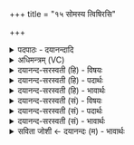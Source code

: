 +++
title = "१५ सोमस्य त्विषिरसि"

+++
<details><summary>पदपाठः - दयानन्दादि</summary>

सोम॑स्य। त्विषिः॑। अ॒सि॒। तवे॒वेति॒ तव॑ऽइव। मे॒। त्विषिः॑। भू॒या॒त्। मृ॒त्योः। पा॒हि॒। ओजः॑। अ॒सि॒। सहः॒। अ॒सि॒। अ॒मृत॑म्। अ॒सि॒। १५।
</details>

<details><summary>अधिमन्त्रम् (VC)</summary>

- परमात्मा देवता
- वरुण ऋषिः
- विराड् आर्ची पङ्क्तिः
- पञ्चमः
</details>

<details><summary>दयानन्द-सरस्वती (हि) - विषयः</summary>

राजा और प्रजापुरुषों को उचित है कि ईश्वर के समान न्यायाधीश होकर आपस में एक-दूसरे की रक्षा करें, यह विषय अगले मन्त्र में कहा है ॥
</details>

<details><summary>दयानन्द-सरस्वती (हि) - पदार्थः</summary>

पदार्थान्वयभाषाः -  हे परम आप्त विद्वन् ! जैसे आप (सोमस्य) ऐश्वर्य्य का (त्विषिः) प्रकाश करनेहारे (असि) हैं, (ओजः) पराक्रमयुक्त (असि) हैं, (सहः) बलवान् (असि) हैं (अमृतम्) जन्म-मरणादि धर्म से रहित (असि) हैं, वैसा मैं भी होऊँ। (तवेव) आपके समान (मे) मेरा (त्विषिः) विद्या प्रकाश से भाग्योदय (भूयात्) हो। आप मुझ को (मृत्योः) मृत्यु से (पाहि) बचाइये ॥१५॥
</details>

<details><summary>दयानन्द-सरस्वती (हि) - भावार्थः</summary>

भावार्थभाषाः -  हे पुरुषो ! जैसे धार्मिक विद्वान् अपने को जो इष्ट है, उसी को प्रजा के लिये भी इच्छा करें। जैसे प्रजा के जन राजपुरुषों की रक्षा करें, वैसे राजपुरुष भी प्रजाजनों की निरन्तर रक्षा करें ॥१५॥
</details>

<details><summary>दयानन्द-सरस्वती (सं) - विषयः</summary>

राजप्रजाजनैरीश्वरवद् वर्त्तित्वा परस्परेषां रक्षणं विधेयमित्याह ॥
</details>

<details><summary>दयानन्द-सरस्वती (सं) - पदार्थः</summary>

पदार्थान्वयभाषाः -  हे परमाप्त ! यथा त्वं सोमस्य त्विषिरस्योजोऽसि सहोऽस्यमृतमसि, तथाऽहं भवेयम्। तवेव मे त्विषिरोजः सहोऽमृतं च भूयात्, त्वं मृत्योर्मा पाहि ॥१५॥
</details>

<details><summary>दयानन्द-सरस्वती (सं) - भावार्थः</summary>

भावार्थभाषाः -  हे पुरुषाः ! यथाऽऽप्ताः स्वेष्टं प्रजाभ्योऽपीच्छेयुः, यथा प्रजा राजपुरुषान् रक्षेयुस्तथा प्रजाजनान् सततं रक्षन्तु ॥१५॥
</details>

<details><summary>सविता जोशी ← दयानन्दः (म) - भावार्थः</summary>

भावार्थभाषाः -  हे माणसांनो ! धार्मिक विद्वान पुरुषांनी स्वतःला जे इष्ट असेल तसेच प्रजेलाही मिळावे अशी अपेक्षा बाळगावी. ज्याप्रमाणे प्रजा राजाचे रक्षण करते तसेच राजपुरुषांनीही (परमेश्वराप्रमाणे) प्रजेचे निरन्तर रक्षण करावे.
</details>